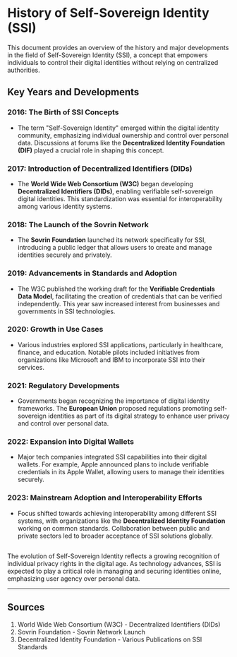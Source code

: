 # History of Self-Sovereign Identity (SSI)

This document provides an overview of the history and major developments in the field of Self-Sovereign Identity (SSI), a concept that empowers individuals to control their digital identities without relying on centralized authorities.

## Key Years and Developments

### 2016: The Birth of SSI Concepts
- The term "Self-Sovereign Identity" emerged within the digital identity community, emphasizing individual ownership and control over personal data. Discussions at forums like the **Decentralized Identity Foundation (DIF)** played a crucial role in shaping this concept.

### 2017: Introduction of Decentralized Identifiers (DIDs)
- The **World Wide Web Consortium (W3C)** began developing **Decentralized Identifiers (DIDs)**, enabling verifiable self-sovereign digital identities. This standardization was essential for interoperability among various identity systems.

### 2018: The Launch of the Sovrin Network
- The **Sovrin Foundation** launched its network specifically for SSI, introducing a public ledger that allows users to create and manage identities securely and privately.

### 2019: Advancements in Standards and Adoption
- The W3C published the working draft for the **Verifiable Credentials Data Model**, facilitating the creation of credentials that can be verified independently. This year saw increased interest from businesses and governments in SSI technologies.

### 2020: Growth in Use Cases
- Various industries explored SSI applications, particularly in healthcare, finance, and education. Notable pilots included initiatives from organizations like Microsoft and IBM to incorporate SSI into their services.

### 2021: Regulatory Developments
- Governments began recognizing the importance of digital identity frameworks. The **European Union** proposed regulations promoting self-sovereign identities as part of its digital strategy to enhance user privacy and control over personal data.

### 2022: Expansion into Digital Wallets
- Major tech companies integrated SSI capabilities into their digital wallets. For example, Apple announced plans to include verifiable credentials in its Apple Wallet, allowing users to manage their identities securely.

### 2023: Mainstream Adoption and Interoperability Efforts
- Focus shifted towards achieving interoperability among different SSI systems, with organizations like the **Decentralized Identity Foundation** working on common standards. Collaboration between public and private sectors led to broader acceptance of SSI solutions globally.

## 
The evolution of Self-Sovereign Identity reflects a growing recognition of individual privacy rights in the digital age. As technology advances, SSI is expected to play a critical role in managing and securing identities online, emphasizing user agency over personal data.

---

## Sources
1. World Wide Web Consortium (W3C) - Decentralized Identifiers (DIDs)
2. Sovrin Foundation - Sovrin Network Launch
3. Decentralized Identity Foundation - Various Publications on SSI Standards

